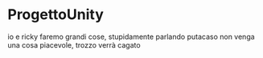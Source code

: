 # ProgettoUnity
io e ricky faremo grandi cose, stupidamente parlando putacaso non venga una cosa piacevole, trozzo verrà cagato 
